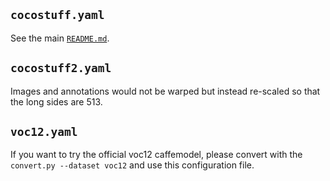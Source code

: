 ## ```cocostuff.yaml```

See the main [```README.md```](../README.md#default-settings).

## ```cocostuff2.yaml```

Images and annotations would not be warped but instead re-scaled so that the long sides are 513.

## ```voc12.yaml```

If you want to try the official voc12 caffemodel, please convert with the ```convert.py --dataset voc12``` and use this configuration file.